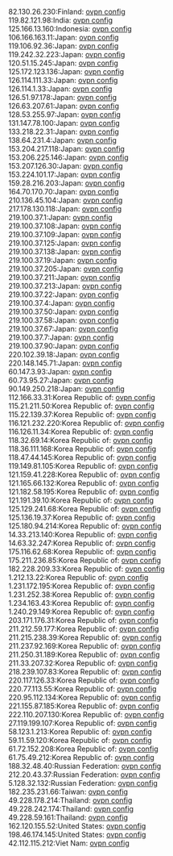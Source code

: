 82.130.26.230:Finland: [ovpn config](vpn/82_130_26_230.ovpn)  
119.82.121.98:India: [ovpn config](vpn/119_82_121_98.ovpn)  
125.166.13.160:Indonesia: [ovpn config](vpn/125_166_13_160.ovpn)  
106.166.163.11:Japan: [ovpn config](vpn/106_166_163_11.ovpn)  
119.106.92.36:Japan: [ovpn config](vpn/119_106_92_36.ovpn)  
119.242.32.223:Japan: [ovpn config](vpn/119_242_32_223.ovpn)  
120.51.15.245:Japan: [ovpn config](vpn/120_51_15_245.ovpn)  
125.172.123.136:Japan: [ovpn config](vpn/125_172_123_136.ovpn)  
126.114.111.33:Japan: [ovpn config](vpn/126_114_111_33.ovpn)  
126.114.1.33:Japan: [ovpn config](vpn/126_114_1_33.ovpn)  
126.51.97.178:Japan: [ovpn config](vpn/126_51_97_178.ovpn)  
126.63.207.61:Japan: [ovpn config](vpn/126_63_207_61.ovpn)  
128.53.255.97:Japan: [ovpn config](vpn/128_53_255_97.ovpn)  
131.147.78.100:Japan: [ovpn config](vpn/131_147_78_100.ovpn)  
133.218.22.31:Japan: [ovpn config](vpn/133_218_22_31.ovpn)  
138.64.231.4:Japan: [ovpn config](vpn/138_64_231_4.ovpn)  
153.204.217.118:Japan: [ovpn config](vpn/153_204_217_118.ovpn)  
153.206.225.146:Japan: [ovpn config](vpn/153_206_225_146.ovpn)  
153.207.126.30:Japan: [ovpn config](vpn/153_207_126_30.ovpn)  
153.224.101.17:Japan: [ovpn config](vpn/153_224_101_17.ovpn)  
159.28.216.203:Japan: [ovpn config](vpn/159_28_216_203.ovpn)  
164.70.170.70:Japan: [ovpn config](vpn/164_70_170_70.ovpn)  
210.136.45.104:Japan: [ovpn config](vpn/210_136_45_104.ovpn)  
217.178.130.118:Japan: [ovpn config](vpn/217_178_130_118.ovpn)  
219.100.37.1:Japan: [ovpn config](vpn/219_100_37_1.ovpn)  
219.100.37.108:Japan: [ovpn config](vpn/219_100_37_108.ovpn)  
219.100.37.109:Japan: [ovpn config](vpn/219_100_37_109.ovpn)  
219.100.37.125:Japan: [ovpn config](vpn/219_100_37_125.ovpn)  
219.100.37.138:Japan: [ovpn config](vpn/219_100_37_138.ovpn)  
219.100.37.19:Japan: [ovpn config](vpn/219_100_37_19.ovpn)  
219.100.37.205:Japan: [ovpn config](vpn/219_100_37_205.ovpn)  
219.100.37.211:Japan: [ovpn config](vpn/219_100_37_211.ovpn)  
219.100.37.213:Japan: [ovpn config](vpn/219_100_37_213.ovpn)  
219.100.37.22:Japan: [ovpn config](vpn/219_100_37_22.ovpn)  
219.100.37.4:Japan: [ovpn config](vpn/219_100_37_4.ovpn)  
219.100.37.50:Japan: [ovpn config](vpn/219_100_37_50.ovpn)  
219.100.37.58:Japan: [ovpn config](vpn/219_100_37_58.ovpn)  
219.100.37.67:Japan: [ovpn config](vpn/219_100_37_67.ovpn)  
219.100.37.7:Japan: [ovpn config](vpn/219_100_37_7.ovpn)  
219.100.37.90:Japan: [ovpn config](vpn/219_100_37_90.ovpn)  
220.102.39.18:Japan: [ovpn config](vpn/220_102_39_18.ovpn)  
220.148.145.71:Japan: [ovpn config](vpn/220_148_145_71.ovpn)  
60.147.3.93:Japan: [ovpn config](vpn/60_147_3_93.ovpn)  
60.73.95.27:Japan: [ovpn config](vpn/60_73_95_27.ovpn)  
90.149.250.218:Japan: [ovpn config](vpn/90_149_250_218.ovpn)  
112.166.33.31:Korea Republic of: [ovpn config](vpn/112_166_33_31.ovpn)  
115.21.211.50:Korea Republic of: [ovpn config](vpn/115_21_211_50.ovpn)  
115.22.139.37:Korea Republic of: [ovpn config](vpn/115_22_139_37.ovpn)  
116.121.232.220:Korea Republic of: [ovpn config](vpn/116_121_232_220.ovpn)  
116.126.11.34:Korea Republic of: [ovpn config](vpn/116_126_11_34.ovpn)  
118.32.69.14:Korea Republic of: [ovpn config](vpn/118_32_69_14.ovpn)  
118.36.111.168:Korea Republic of: [ovpn config](vpn/118_36_111_168.ovpn)  
118.47.44.145:Korea Republic of: [ovpn config](vpn/118_47_44_145.ovpn)  
119.149.81.105:Korea Republic of: [ovpn config](vpn/119_149_81_105.ovpn)  
121.159.41.228:Korea Republic of: [ovpn config](vpn/121_159_41_228.ovpn)  
121.165.66.132:Korea Republic of: [ovpn config](vpn/121_165_66_132.ovpn)  
121.182.58.195:Korea Republic of: [ovpn config](vpn/121_182_58_195.ovpn)  
121.191.39.10:Korea Republic of: [ovpn config](vpn/121_191_39_10.ovpn)  
125.129.241.68:Korea Republic of: [ovpn config](vpn/125_129_241_68.ovpn)  
125.136.19.37:Korea Republic of: [ovpn config](vpn/125_136_19_37.ovpn)  
125.180.94.214:Korea Republic of: [ovpn config](vpn/125_180_94_214.ovpn)  
14.33.213.140:Korea Republic of: [ovpn config](vpn/14_33_213_140.ovpn)  
14.63.32.247:Korea Republic of: [ovpn config](vpn/14_63_32_247.ovpn)  
175.116.62.68:Korea Republic of: [ovpn config](vpn/175_116_62_68.ovpn)  
175.211.236.85:Korea Republic of: [ovpn config](vpn/175_211_236_85.ovpn)  
182.228.209.33:Korea Republic of: [ovpn config](vpn/182_228_209_33.ovpn)  
1.212.13.22:Korea Republic of: [ovpn config](vpn/1_212_13_22.ovpn)  
1.231.172.195:Korea Republic of: [ovpn config](vpn/1_231_172_195.ovpn)  
1.231.252.38:Korea Republic of: [ovpn config](vpn/1_231_252_38.ovpn)  
1.234.163.43:Korea Republic of: [ovpn config](vpn/1_234_163_43.ovpn)  
1.240.29.149:Korea Republic of: [ovpn config](vpn/1_240_29_149.ovpn)  
203.171.176.31:Korea Republic of: [ovpn config](vpn/203_171_176_31.ovpn)  
211.212.59.177:Korea Republic of: [ovpn config](vpn/211_212_59_177.ovpn)  
211.215.238.39:Korea Republic of: [ovpn config](vpn/211_215_238_39.ovpn)  
211.237.92.169:Korea Republic of: [ovpn config](vpn/211_237_92_169.ovpn)  
211.250.31.189:Korea Republic of: [ovpn config](vpn/211_250_31_189.ovpn)  
211.33.207.32:Korea Republic of: [ovpn config](vpn/211_33_207_32.ovpn)  
218.239.107.83:Korea Republic of: [ovpn config](vpn/218_239_107_83.ovpn)  
220.117.126.33:Korea Republic of: [ovpn config](vpn/220_117_126_33.ovpn)  
220.77.113.55:Korea Republic of: [ovpn config](vpn/220_77_113_55.ovpn)  
220.95.112.134:Korea Republic of: [ovpn config](vpn/220_95_112_134.ovpn)  
221.155.87.185:Korea Republic of: [ovpn config](vpn/221_155_87_185.ovpn)  
222.110.207.130:Korea Republic of: [ovpn config](vpn/222_110_207_130.ovpn)  
27.119.199.107:Korea Republic of: [ovpn config](vpn/27_119_199_107.ovpn)  
58.123.1.213:Korea Republic of: [ovpn config](vpn/58_123_1_213.ovpn)  
59.11.59.120:Korea Republic of: [ovpn config](vpn/59_11_59_120.ovpn)  
61.72.152.208:Korea Republic of: [ovpn config](vpn/61_72_152_208.ovpn)  
61.75.49.212:Korea Republic of: [ovpn config](vpn/61_75_49_212.ovpn)  
188.32.48.40:Russian Federation: [ovpn config](vpn/188_32_48_40.ovpn)  
212.20.43.37:Russian Federation: [ovpn config](vpn/212_20_43_37.ovpn)  
5.128.32.132:Russian Federation: [ovpn config](vpn/5_128_32_132.ovpn)  
182.235.231.66:Taiwan: [ovpn config](vpn/182_235_231_66.ovpn)  
49.228.178.214:Thailand: [ovpn config](vpn/49_228_178_214.ovpn)  
49.228.242.174:Thailand: [ovpn config](vpn/49_228_242_174.ovpn)  
49.228.59.161:Thailand: [ovpn config](vpn/49_228_59_161.ovpn)  
162.120.155.52:United States: [ovpn config](vpn/162_120_155_52.ovpn)  
198.46.174.145:United States: [ovpn config](vpn/198_46_174_145.ovpn)  
42.112.115.212:Viet Nam: [ovpn config](vpn/42_112_115_212.ovpn)  
